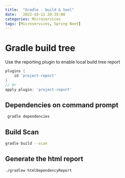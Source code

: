 ```yaml
---
title:  "Gradle - build & tool"
date:   2022-10-11 20:35:00
categories: Microservices
tags: [Microservices, Spring Boot]
---
```


# Gradle build tree

Use the reporting plugin to enable local build tree report

```groovy
plugins {
    id 'project-report'
}
// Or
apply plugin: 'project-report'
```

## Dependencies on command prompt
```sh
 gradle dependencies   
```

## Build Scan 
```sh
gradle build --scan 
```

## Generate the html report

```sh
./gradlew htmlDependencyReport 
```